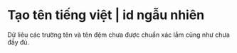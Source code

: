 # Tạo tên tiếng việt | id ngẫu nhiên 
Dữ liêu các trường tên và tên đệm chưa được chuẩn xác lắm cũng như chưa đầy đủ.

